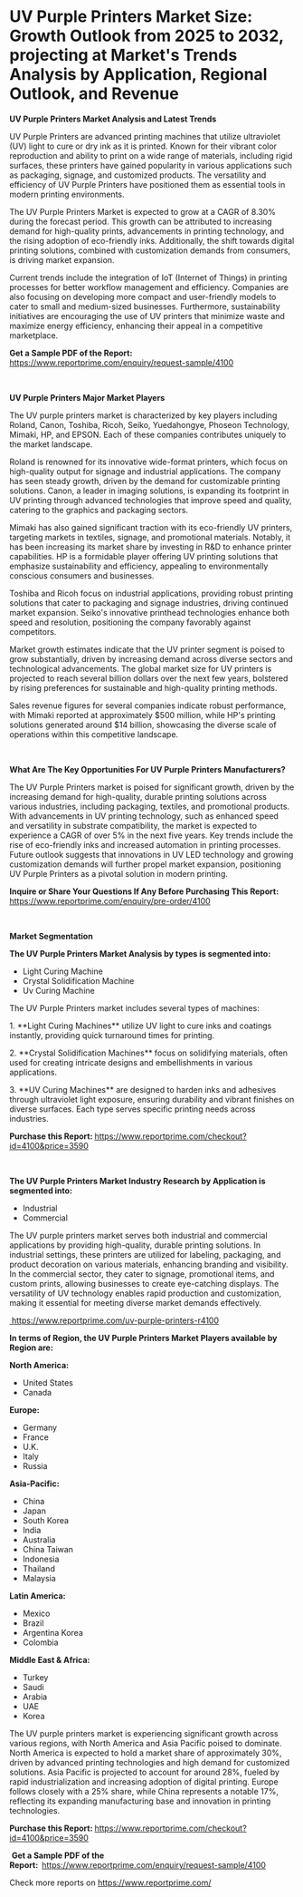 <p><h1>UV Purple Printers Market Size: Growth Outlook from 2025 to 2032, projecting at Market's Trends Analysis by Application, Regional Outlook, and Revenue</h1></p><p><strong>UV Purple Printers Market Analysis and Latest Trends</strong></p>
<p><p>UV Purple Printers are advanced printing machines that utilize ultraviolet (UV) light to cure or dry ink as it is printed. Known for their vibrant color reproduction and ability to print on a wide range of materials, including rigid surfaces, these printers have gained popularity in various applications such as packaging, signage, and customized products. The versatility and efficiency of UV Purple Printers have positioned them as essential tools in modern printing environments.</p><p>The UV Purple Printers Market is expected to grow at a CAGR of 8.30% during the forecast period. This growth can be attributed to increasing demand for high-quality prints, advancements in printing technology, and the rising adoption of eco-friendly inks. Additionally, the shift towards digital printing solutions, combined with customization demands from consumers, is driving market expansion. </p><p>Current trends include the integration of IoT (Internet of Things) in printing processes for better workflow management and efficiency. Companies are also focusing on developing more compact and user-friendly models to cater to small and medium-sized businesses. Furthermore, sustainability initiatives are encouraging the use of UV printers that minimize waste and maximize energy efficiency, enhancing their appeal in a competitive marketplace.</p></p>
<p><strong>Get a Sample PDF of the Report:&nbsp;</strong> <a href="https://www.reportprime.com/enquiry/request-sample/4100?utm_campaign=3013&utm_medium=2&utm_source=Github&utm_content=ia&utm_term=18032025&utm_id=uv-purple-printers">https://www.reportprime.com/enquiry/request-sample/4100</a></p>
<p>&nbsp;</p>
<p><strong>UV Purple Printers Major Market Players</strong></p>
<p><p>The UV purple printers market is characterized by key players including Roland, Canon, Toshiba, Ricoh, Seiko, Yuedahongye, Phoseon Technology, Mimaki, HP, and EPSON. Each of these companies contributes uniquely to the market landscape.</p><p>Roland is renowned for its innovative wide-format printers, which focus on high-quality output for signage and industrial applications. The company has seen steady growth, driven by the demand for customizable printing solutions. Canon, a leader in imaging solutions, is expanding its footprint in UV printing through advanced technologies that improve speed and quality, catering to the graphics and packaging sectors.</p><p>Mimaki has also gained significant traction with its eco-friendly UV printers, targeting markets in textiles, signage, and promotional materials. Notably, it has been increasing its market share by investing in R&D to enhance printer capabilities. HP is a formidable player offering UV printing solutions that emphasize sustainability and efficiency, appealing to environmentally conscious consumers and businesses. </p><p>Toshiba and Ricoh focus on industrial applications, providing robust printing solutions that cater to packaging and signage industries, driving continued market expansion. Seiko's innovative printhead technologies enhance both speed and resolution, positioning the company favorably against competitors.</p><p>Market growth estimates indicate that the UV printer segment is poised to grow substantially, driven by increasing demand across diverse sectors and technological advancements. The global market size for UV printers is projected to reach several billion dollars over the next few years, bolstered by rising preferences for sustainable and high-quality printing methods.</p><p>Sales revenue figures for several companies indicate robust performance, with Mimaki reported at approximately $500 million, while HP's printing solutions generated around $14 billion, showcasing the diverse scale of operations within this competitive landscape.</p></p>
<p>&nbsp;</p>
<p><strong>What Are The Key Opportunities For UV Purple Printers Manufacturers?</strong></p>
<p><p>The UV Purple Printers market is poised for significant growth, driven by the increasing demand for high-quality, durable printing solutions across various industries, including packaging, textiles, and promotional products. With advancements in UV printing technology, such as enhanced speed and versatility in substrate compatibility, the market is expected to experience a CAGR of over 5% in the next five years. Key trends include the rise of eco-friendly inks and increased automation in printing processes. Future outlook suggests that innovations in UV LED technology and growing customization demands will further propel market expansion, positioning UV Purple Printers as a pivotal solution in modern printing.</p></p>
<p><strong>Inquire or Share Your Questions If Any Before Purchasing This Report:</strong> <a href="https://www.reportprime.com/enquiry/pre-order/4100?utm_campaign=3013&utm_medium=2&utm_source=Github&utm_content=ia&utm_term=18032025&utm_id=uv-purple-printers">https://www.reportprime.com/enquiry/pre-order/4100</a></p>
<p>&nbsp;</p>
<p><strong>Market Segmentation</strong></p>
<p><strong>The UV Purple Printers Market Analysis by types is segmented into:</strong></p>
<p><ul><li>Light Curing Machine</li><li>Crystal Solidification Machine</li><li>Uv Curing Machine</li></ul></p>
<p><p>The UV Purple Printers market includes several types of machines: </p><p>1. **Light Curing Machines** utilize UV light to cure inks and coatings instantly, providing quick turnaround times for printing.</p><p>2. **Crystal Solidification Machines** focus on solidifying materials, often used for creating intricate designs and embellishments in various applications.</p><p>3. **UV Curing Machines** are designed to harden inks and adhesives through ultraviolet light exposure, ensuring durability and vibrant finishes on diverse surfaces. Each type serves specific printing needs across industries.</p></p>
<p><strong>Purchase this Report:&nbsp;</strong><a href="https://www.reportprime.com/checkout?id=4100&price=3590&utm_campaign=3013&utm_medium=2&utm_source=Github&utm_content=ia&utm_term=18032025&utm_id=uv-purple-printers">https://www.reportprime.com/checkout?id=4100&price=3590</a></p>
<p>&nbsp;</p>
<p><strong>The UV Purple Printers Market Industry Research by Application is segmented into:</strong></p>
<p><ul><li>Industrial</li><li>Commercial</li></ul></p>
<p><p>The UV purple printers market serves both industrial and commercial applications by providing high-quality, durable printing solutions. In industrial settings, these printers are utilized for labeling, packaging, and product decoration on various materials, enhancing branding and visibility. In the commercial sector, they cater to signage, promotional items, and custom prints, allowing businesses to create eye-catching displays. The versatility of UV technology enables rapid production and customization, making it essential for meeting diverse market demands effectively.</p></p>
<p><a href="https://www.reportprime.com/uv-purple-printers-r4100?utm_campaign=3013&utm_medium=2&utm_source=Github&utm_content=ia&utm_term=18032025&utm_id=uv-purple-printers">&nbsp;https://www.reportprime.com/uv-purple-printers-r4100</a></p>
<p><strong>In terms of Region, the UV Purple Printers Market Players available by Region are:</strong></p>
<p>
    <p> <strong> North America: </strong>
        <ul>
            <li>United States</li>
            <li>Canada</li>
        </ul>
        </p> 
    <p> <strong> Europe: </strong>
        <ul>
            <li>Germany</li>
            <li>France</li>
            <li>U.K.</li>
            <li>Italy</li>
            <li>Russia</li>
        </ul>
        </p> 
    <p> <strong> Asia-Pacific: </strong>
        <ul>
            <li>China</li>
            <li>Japan</li>
            <li>South Korea</li>
            <li>India</li>
            <li>Australia</li>
            <li>China Taiwan</li>
            <li>Indonesia</li>
            <li>Thailand</li>
            <li>Malaysia</li>
        </ul>
        </p> 
    <p> <strong> Latin America: </strong>
        <ul>
            <li>Mexico</li>
            <li>Brazil</li>
            <li>Argentina Korea</li>
            <li>Colombia</li>
        </ul>
        </p> 
    <p> <strong> Middle East & Africa: </strong>
        <ul>
            <li>Turkey</li>
            <li>Saudi</li>
            <li>Arabia</li>
            <li>UAE</li>
            <li>Korea</li>
        </ul>
    </p>
    </p>
<p><p>The UV purple printers market is experiencing significant growth across various regions, with North America and Asia Pacific poised to dominate. North America is expected to hold a market share of approximately 30%, driven by advanced printing technologies and high demand for customized solutions. Asia Pacific is projected to account for around 28%, fueled by rapid industrialization and increasing adoption of digital printing. Europe follows closely with a 25% share, while China represents a notable 17%, reflecting its expanding manufacturing base and innovation in printing technologies.</p></p>
<p><strong>Purchase this Report: </strong><a href="https://www.reportprime.com/checkout?id=4100&price=3590&utm_campaign=3013&utm_medium=2&utm_source=Github&utm_content=ia&utm_term=18032025&utm_id=uv-purple-printers">https://www.reportprime.com/checkout?id=4100&price=3590</a></p>
<p>&nbsp;<strong>Get a Sample PDF of the Report:&nbsp;&nbsp;</strong><a href="https://www.reportprime.com/enquiry/request-sample/4100?utm_campaign=3013&utm_medium=2&utm_source=Github&utm_content=ia&utm_term=18032025&utm_id=uv-purple-printers">https://www.reportprime.com/enquiry/request-sample/4100</a></p>
<p><strong></strong></p>
<p>Check more reports on <a href="https://www.reportprime.com/?utm_campaign=3013&utm_medium=2&utm_source=Github&utm_content=ia&utm_term=18032025&utm_id=uv-purple-printers">https://www.reportprime.com/</a></p>